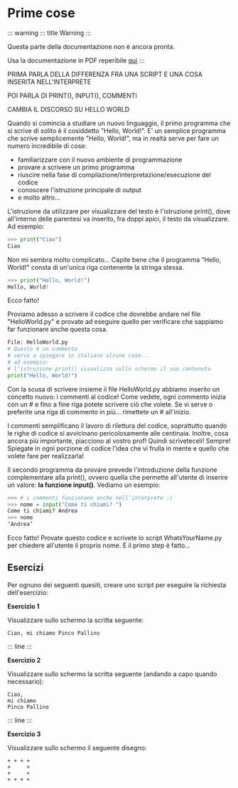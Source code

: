 # Prime cose

::: warning
::: title
Warning
:::

Questa parte della documentazione non è ancora pronta.

Usa la documentazione in PDF reperibile
[qui](https://www.adjam.org/next/index.php/s/egW7AnHxcif8n27?path=%2FPYTHON)
:::

PRIMA PARLA DELLA DIFFERENZA FRA UNA SCRIPT E UNA COSA INSERITA
NELL\'INTERPRETE

POI PARLA DI PRINT(), INPUT(), COMMENTI

CAMBIA IL DISCORSO SU HELLO WORLD

Quando si comincia a studiare un nuovo linguaggio, il primo programma
che si scrive di solito è il cosiddetto \"Hello, World!\". E' un
semplice programma che scrive semplicemente \"Hello, World!\", ma in
realtà serve per fare un numero incredibile di cose:

-   familiarizzare con il nuovo ambiente di programmazione
-   provare a scrivere un primo programma
-   riuscire nella fase di compilazione/interpretazione/esecuzione del
    codice
-   conoscere l'istruzione principale di output
-   e molto altro\...

L'istruzione da utilizzare per visualizzare del testo è l'istruzione
print(), dove all'interno delle parentesi va inserito, fra doppi apici,
il testo da visualizzare. Ad esempio:

``` python
>>> print("Ciao")
Ciao
```

Non mi sembra molto complicato\... Capite bene che il programma \"Hello,
World!\" consta di un'unica riga contenente la stringa stessa.

``` python
>>> print("Hello, World!")
Hello, World!
```

Ecco fatto!

Proviamo adesso a scrivere il codice che dovrebbe andare nel file
\"HelloWorld.py\" e provate ad eseguire quello per verificare che
sappiamo far funzionare anche questa cosa.

``` python
File: HelloWorld.py
# Questo è un commento
# serve a spiegare in italiano alcune cose...
# ad esempio:
# l’istruzione print() visualizza sullo schermo il suo contenuto
print("Hello, World!")
```

Con la scusa di scrivere insieme il file HelloWorld.py abbiamo inserito
un concetto nuovo: i commenti al codice! Come vedete, ogni commento
inizia con un \# e fino a fine riga potete scrivere ciò che volete. Se
vi serve o preferite una riga di commento in più\... rimettete un \#
all'inizio.

I commenti semplificano il lavoro di rilettura del codice, soprattutto
quando le righe di codice si avvicinano pericolosamente alle centinaia.
Inoltre, cosa ancora più importante, piacciono al vostro prof! Quindi
scriveteceli! Sempre! Spiegate in ogni porzione di codice l'idea che vi
frulla in mente e quello che volete fare per realizzarla!

Il secondo programma da provare prevede l'introduzione della funzione
complementare alla print(), ovvero quella che permette all'utente di
inserire un valore: **la funzione input()**. Vediamo un esempio:

``` python
>>> # i commenti funzionano anche nell’interprete :)
>>> nome = input("Come ti chiami? ")
Come ti chiami? Andrea
>>> nome
‘Andrea’
```

Ecco fatto! Provate questo codice e scrivete lo script WhatsYourName.py
per chiedere all'utente il proprio nome. E il primo step è fatto...

## Esercizi

Per ognuno dei seguenti quesiti, creare uno script per eseguire la
richiesta dell'esercizio:

**Esercizio 1**

Visualizzare sullo schermo la scritta seguente:

``` 
Ciao, mi chiamo Pinco Pallino
```

::: line
:::

**Esercizio 2**

Visualizzare sullo schermo la scritta seguente (andando a capo quando
necessario):

``` 
Ciao, 
mi chiamo 
Pinco Pallino
```

::: line
:::

**Esercizio 3**

Visualizzare sullo schermo il seguente disegno:

``` 
+ + + +
+     +
+     +
+ + + +
```

